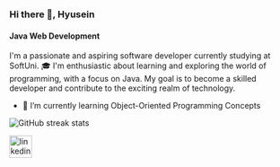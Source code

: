 ### Hi there 👋, Hyusein
#### Java Web Development

I'm a passionate and aspiring software developer currently studying at SoftUni. 🎓 I'm enthusiastic about learning and exploring the world of programming, with a focus on Java. My goal is to become a skilled developer and contribute to the exciting realm of technology.

- 🌱 I’m currently learning Object-Oriented Programming Concepts 

![GitHub streak stats](https://streak-stats.demolab.com/?user=hyuseinlesho)  

[<img src='https://cdn.jsdelivr.net/npm/simple-icons@3.0.1/icons/linkedin.svg' alt='linkedin' height='40'>](https://www.linkedin.com/in/hyusein-lesho-944640291/)  

